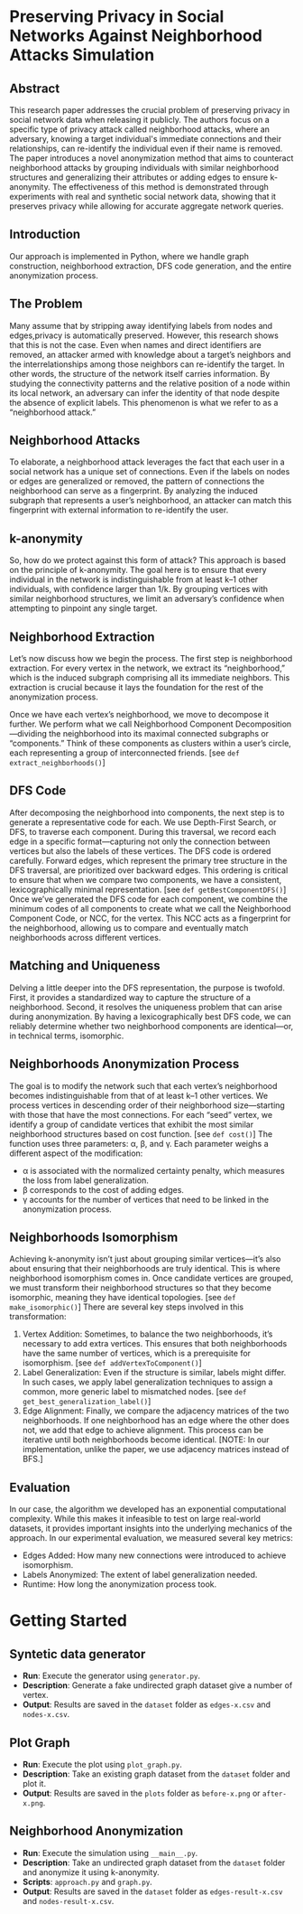 # Preserving Privacy in Social Networks Against Neighborhood Attacks Simulation

## Abstract
This research paper addresses the crucial problem of preserving privacy in social network data when releasing it publicly. The authors focus on a specific type of privacy attack called neighborhood attacks, where an adversary, knowing a target individual's immediate connections and their relationships, can re-identify the individual even if their name is removed. The paper introduces a novel anonymization method that aims to counteract neighborhood attacks by grouping individuals with similar neighborhood structures and generalizing their attributes or adding edges to ensure k-anonymity. The effectiveness of this method is demonstrated through experiments with real and synthetic social network data, showing that it preserves privacy while allowing for accurate aggregate network queries.

## Introduction
Our approach is implemented in Python, where we handle graph construction, neighborhood extraction, DFS code generation, and the entire anonymization process.

## The Problem
Many assume that by stripping away identifying labels from nodes and edges,privacy is automatically preserved. However, this research shows that this is not the case. Even when names and direct identifiers are removed, an attacker armed with knowledge about a target’s neighbors and the interrelationships among those neighbors can re-identify the target. In other words, the structure of the network itself carries information. By studying the connectivity patterns and the relative position of a node within its local network, an adversary can infer the identity of that node despite the absence of explicit labels. This phenomenon is what we refer to as a “neighborhood attack.”  

## Neighborhood Attacks
To elaborate, a neighborhood attack leverages the fact that each user in a social network has a unique set of connections. Even if the labels on nodes or edges are generalized or removed, the pattern of connections the neighborhood can serve as a fingerprint. By analyzing the induced subgraph that represents a user’s neighborhood, an attacker can match this fingerprint with external information to re-identify the user.

## k-anonymity
So, how do we protect against this form of attack? This approach is based on the principle of k-anonymity. The goal here is to ensure that every individual in the network is indistinguishable from at least k–1 other individuals, with confidence larger than 1/k. By grouping vertices with similar neighborhood structures, we limit an adversary’s confidence when attempting to pinpoint any single target.
 
## Neighborhood Extraction
Let’s now discuss how we begin the process. The first step is neighborhood extraction. For every vertex in the network, we extract its “neighborhood,” which is the induced subgraph comprising all its immediate neighbors. This extraction is crucial because it lays the foundation for the rest of the anonymization process.

Once we have each vertex’s neighborhood, we move to decompose it further. We perform what we call Neighborhood Component Decomposition—dividing the neighborhood into its maximal connected subgraphs or “components.” Think of these components as clusters within a user’s circle, each representing a group of interconnected friends. [see `def extract_neighborhoods()`]
 
## DFS Code
After decomposing the neighborhood into components, the next step is to generate a representative code for each. We use Depth-First Search, or DFS, to traverse each component. During this traversal, we record each edge in a specific format—capturing not only the connection between vertices but also the labels of these vertices. 
The DFS code is ordered carefully. Forward edges, which represent the primary tree structure in the DFS traversal, are prioritized over backward edges. This ordering is critical to ensure that when we compare two components, we have a consistent, lexicographically minimal representation. [see `def getBestComponentDFS()`]
Once we’ve generated the DFS code for each component, we combine the minimum codes of all components to create what we call the Neighborhood Component Code, or NCC, for the vertex. This NCC acts as a fingerprint for the neighborhood, allowing us to compare and eventually match neighborhoods across different vertices.

## Matching and Uniqueness
Delving a little deeper into the DFS representation, the purpose is twofold. First, it provides a standardized way to capture the structure of a neighborhood. Second, it resolves the uniqueness problem that can arise during anonymization. By having a lexicographically best DFS code, we can reliably determine whether two neighborhood components are identical—or, in technical terms, isomorphic.
 
## Neighborhoods Anonymization Process
The goal is to modify the network such that each vertex’s neighborhood becomes indistinguishable from that of at least k–1 other vertices. We process vertices in descending order of their neighborhood size—starting with those that have the most connections. For each “seed” vertex, we identify a group of candidate vertices that exhibit the most similar neighborhood structures based on cost function. [see `def cost()`]
The function uses three parameters: α, β, and γ. Each parameter weighs a different aspect of the modification:  

- α is associated with the normalized certainty penalty, which measures the loss from label generalization.
- β corresponds to the cost of adding edges.  
- γ accounts for the number of vertices that need to be linked in the anonymization process.
 
## Neighborhoods Isomorphism
Achieving k-anonymity isn’t just about grouping similar vertices—it’s also about ensuring that their neighborhoods are truly identical. This is where neighborhood isomorphism comes in. Once candidate vertices are grouped, we must transform their neighborhood structures so that they become isomorphic, meaning they have identical topologies. [see `def make_isomorphic()`]
There are several key steps involved in this transformation:

1. Vertex Addition: Sometimes, to balance the two neighborhoods, it’s necessary to add extra vertices. This ensures that both neighborhoods have the same number of vertices, which is a prerequisite for isomorphism.   [see `def addVertexToComponent()`]
2. Label Generalization: Even if the structure is similar, labels might differ. In such cases, we apply label generalization techniques to assign a common, more generic label to mismatched nodes.  [see `def get_best_generalization_label()`]
3. Edge Alignment: Finally, we compare the adjacency matrices of the two neighborhoods. If one 
neighborhood has an edge where the other does not, we add that edge to achieve alignment. This process can be iterative until both neighborhoods become identical. [NOTE: In our implementation, unlike the paper, we use adjacency matrices instead of BFS.]
 
## Evaluation
In our case, the algorithm we developed has an exponential computational complexity. While this makes it infeasible to test on large real-world datasets, it provides important insights into the underlying mechanics of the approach.
In our experimental evaluation, we measured several key metrics:

- Edges Added: How many new connections were introduced to achieve isomorphism.  
- Labels Anonymized: The extent of label generalization needed.
- Runtime: How long the anonymization process took.

# Getting Started

## Syntetic data generator

- **Run**: Execute the generator using `generator.py`.
- **Description**: Generate a fake undirected graph dataset give a number of vertex.
- **Output**: Results are saved in the `dataset` folder as `edges-x.csv` and `nodes-x.csv`.

## Plot Graph

- **Run**: Execute the plot using `plot_graph.py`.
- **Description**: Take an existing graph dataset from the `dataset` folder and plot it.
- **Output**: Results are saved in the `plots` folder as `before-x.png` or `after-x.png`.

## Neighborhood Anonymization

- **Run**: Execute the simulation using `__main__.py`.
- **Description**: Take an undirected graph dataset from the `dataset` folder and anonymize it using k-anonymity.
- **Scripts**: `approach.py` and `graph.py`.
- **Output**: Results are saved in the `dataset` folder as `edges-result-x.csv` and `nodes-result-x.csv`.